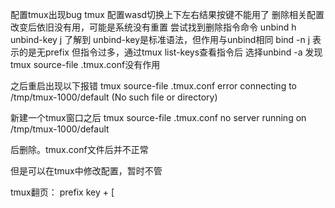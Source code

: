 配置tmux出现bug
tmux  配置wasd切换上下左右结果按键不能用了
删除相关配置改变后依旧没有用，可能是系统没有重置
尝试找到删除指令命令
unbind h
unbind-key j
了解到 unbind-key是标准语法，但作用与unbind相同
bind -n j 表示的是无prefix
但指令过多，通过tmux list-keys查看指令后
选择unbind -a
发现tmux source-file .tmux.conf没有作用

之后重启出现以下报错
 tmux source-file .tmux.conf
error connecting to /tmp/tmux-1000/default (No such file or directory)

新建一个tmux窗口之后
tmux source-file .tmux.conf
no server running on /tmp/tmux-1000/default

后删除。tmux.conf文件后并不正常

但是可以在tmux中修改配置，暂时不管

tmux翻页：
prefix key  +  [

